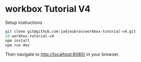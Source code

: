 # workbox Tutorial V4

Setup instructions

```bash
git clone git@github.com:jadjoubran/workbox-tutorial-v4.git
cd workbox-tutorial-v4
npm install
npm run dev
```

Then navigate to [http://localhost:8080/](http://localhost:8080/) in your browser.
